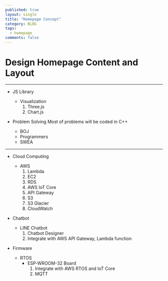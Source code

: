 ```yaml
---
published: true
layout: single
title: "Homepage Concept"
category: BLOG
tags:
  - homepage
comments: false
---
```


Design Homepage Content and Layout
=============
------------
* JS Library
    - Visualization
      1. Three.js
      2. Chart.js

* Problem Solving
  Most of problems will be coded in C++
  - BOJ
  - Programmers
  - SWEA

------------

* Cloud Computing
  - AWS
    1. Lambda
    2. EC2
    3. RDS
    4. AWS IoT Core
    5. API Gateway
    6. S3
    7. S3 Glacier
    8. CloudWatch

* Chatbot
  - LINE Chatbot
    1. Chatbot Designer
    2. Integrate with AWS API Gateway, Lambda function

* Firmware
  - RTOS
    - ESP-WROOM-32 Board
      1. Integrate with AWS RTOS and IoT Core
      2. MQTT
